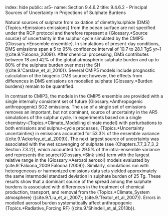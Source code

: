 index: hide
public: ar5-
name: Section 9.4.6.2
title: 9.4.6.2 - Principal Sources of Uncertainty in Projections of Sulphate Burdens

Natural sources of sulphate from oxidation of dimethylsulphide (DMS) {Topics.*Emissions emissions} from the ocean surface are not specified under the RCP protocol and therefore represent a {Glossary.*Source source} of uncertainty in the sulphur cycle simulated by the CMIP5 {Glossary.*Ensemble ensemble}. In simulations of present-day conditions, DMS emissions span a 5 to 95% confidence interval of 10.7 to 28.1 TgS yr–1 ({cite.9.'Faloona_2009}). After chemical processing, DMS contributes between 18 and 42% of the global atmospheric sulphate burden and up to 80% of the sulphate burden over most the SH ({cite.9.'Carslaw_et_al_2010}). Several CMIP5 models include prognostic calculation of the biogenic DMS source; however, the effects from differences in DMS emissions on modelled sulphate {Glossary.*Burden burdens} remain to be quantified.

In contrast to CMIP3, the models in the CMIP5 ensemble are provided with a single internally consistent set of future {Glossary.*Anthropogenic anthropogenic} SO2 emissions. The use of a single set of emissions removes an important, but not dominant, source of uncertainty in the AR5 simulations of the sulphur cycle. In experiments based on a single chemistry–{Topics.*Climate_Modelling climate model} with perturbations to both emissions and sulphur-cycle processes, {Topics.*Uncertainty uncertainties} in emissions accounted for 53.3% of the ensemble variance ({cite.9.'Ackerley_et_al_2009}). The next largest source of uncertainty was associated with the wet scavenging of sulphate (see {Chapters.7.7_3.7_3_2 Section 7.3.2}), which accounted for 29.5% of the intra-ensemble variance and represents the source/{Glossary.*Sink sink} term with the largest relative range in the {Glossary.*Aerosol aerosol} models evaluated by {cite.9.'Faloona_2009 Faloona (2009)}. Similarly, simulations run with heterogeneous or harmonized emissions data sets yielded approximately the same intermodel standard deviation in sulphate burden of 25 Tg. These results show that a dominant source of the spread among the sulphate burdens is associated with differences in the treatment of chemical production, transport, and removal from the {Topics.*Climate_System atmosphere} ({cite.9.'Liu_et_al_2007}; {cite.9.'Textor_et_al_2007}). Errors in modelled aerosol burden systematically affect anthropogenic {Topics.*Radiative_Forcing RF} ({cite.9.'Shindell_et_al_2013b}).
